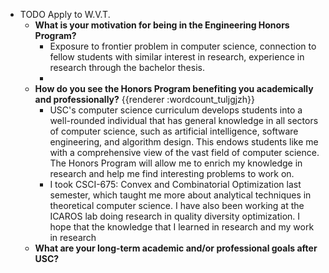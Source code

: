 - TODO Apply to W.V.T.
	- **What is your motivation for being in the Engineering Honors Program?**
		- Exposure to frontier problem in computer science, connection to fellow students with similar interest in research, experience in research through the bachelor thesis.
		-
	- **How do you see the Honors Program benefiting you academically and professionally?** {{renderer :wordcount_tuljgjzh}}
		- USC's computer science curriculum develops students into a well-rounded individual that has general knowledge in all sectors of computer science, such as artificial intelligence, software engineering, and algorithm design. This endows students like me with a comprehensive view of the vast field of computer science. The Honors Program will allow me to enrich my knowledge in research and help me find interesting problems to work on.
		- I took CSCI-675: Convex and Combinatorial Optimization last semester, which taught me more about analytical techniques in theoretical computer science.  I have also been working at the ICAROS lab doing research in quality diversity optimization. I hope that the knowledge that I learned in research and my work in research
	- **What are your long-term academic and/or professional goals after USC?**